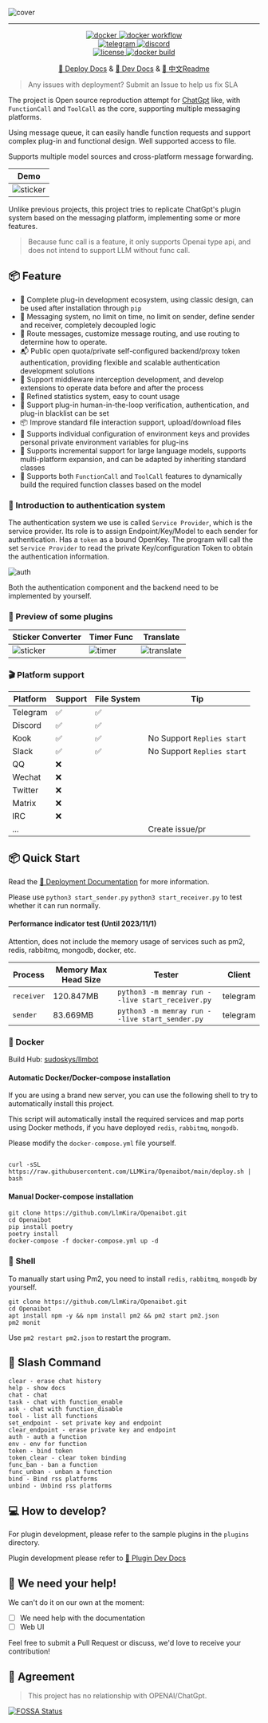 ![cover](https://raw.githubusercontent.com/LlmKira/.github/main/llmbot/project_cover.png)

-----------------------

<p align="center">
<a href="https://hub.docker.com/repository/docker/sudoskys/llmbot/general">
    <img src="https://img.shields.io/docker/pulls/sudoskys/llmbot" alt="docker">
</a>
<a href="https://github.com/llmkira/openaibot/actions/workflows/docker-ci.yaml">
    <img src="https://github.com/llmkira/openaibot/actions/workflows/docker-ci.yaml/badge.svg" alt="docker workflow">
</a>
<br />
<a href="https://t.me/Openai_LLM">
    <img src="https://img.shields.io/badge/Join-Telegram-blue" alt="telegram">
</a>
<a href="https://discord.gg/6QHNdwhdE5">
    <img src="https://img.shields.io/badge/Join-Discord-blue" alt="discord">
</a>
<br/>
<a href="https://raw.githubusercontent.com/llmkira/openaibot/main/LICENSE">
    <img src="https://img.shields.io/github/license/llmkira/openaibot" alt="license">
</a>
<a href="https://hub.docker.com/repository/docker/sudoskys/llmbot/builds">
    <img src="https://img.shields.io/docker/v/sudoskys/llmbot" alt="docker build">
</a>
</p>

<p align="center">
  <a href="https://llmkira.github.io/Docs/en">🍩 Deploy Docs</a> 
  &
  <a href="https://llmkira.github.io/Docs/en/dev/basic">🧀 Dev Docs</a>
  &
  <a href="README.md">📝 中文Readme</a>
</p>

> Any issues with deployment? Submit an Issue to help us fix SLA

The project is Open source reproduction attempt for [ChatGpt](https://chatgpt.com) like, with `FunctionCall`
and `ToolCall` as the core,
supporting multiple messaging platforms.

Using message queue, it can easily handle function requests and support complex plug-in and functional design. Well
supported access to file.

Supports multiple model sources and cross-platform message forwarding.

| Demo                              | 
|-----------------------------------|
| ![sticker](./docs/chain_chat.gif) |

Unlike previous projects, this project tries to replicate ChatGpt's plugin system based on the messaging platform,
implementing some or more features.

> Because func call is a feature, it only supports Openai type api, and does not intend to support LLM without func
> call.

## 📦 Feature

- 🍪 Complete plug-in development ecosystem, using classic design, can be used after installation through `pip`
- 📝 Messaging system, no limit on time, no limit on sender, define sender and receiver, completely decoupled logic
- 📎 Route messages, customize message routing, and use routing to determine how to operate.
- 📬 Public open quota/private self-configured backend/proxy token authentication, providing flexible and scalable
  authentication development solutions
- 🍾 Support middleware interception development, and develop extensions to operate data before and after the process
- 🎵 Refined statistics system, easy to count usage
- 🍰 Support plug-in human-in-the-loop verification, authentication, and plug-in blacklist can be set
- 📦 Improve standard file interaction support, upload/download files
- 🍖 Supports individual configuration of environment keys and provides personal private environment variables for
  plug-ins
- 🍟 Supports incremental support for large language models, supports multi-platform expansion, and can be adapted by
  inheriting standard classes
- 🍔 Supports both `FunctionCall` and `ToolCall` features to dynamically build the required function classes based on the
  model

### 🧀 Introduction to authentication system

The authentication system we use is called `Service Provider`, which is the service provider. Its role is to assign
Endpoint/Key/Model to each sender for authentication.
Has a `token` as a bound OpenKey. The program will call the set `Service Provider` to read the private Key/configuration
Token to obtain the authentication information.

![auth](./docs/SeriveProvider.svg)

Both the authentication component and the backend need to be implemented by yourself.

### 🧀 Preview of some plugins

| Sticker Converter                   | Timer Func                      | Translate                                    |
|-------------------------------------|---------------------------------|----------------------------------------------|
| ![sticker](./docs/sticker_func.gif) | ![timer](./docs/timer_func.gif) | ![translate](./docs/translate_file_func.gif) |

### 🎬 Platform support

| Platform | Support | File System | Tip                        |
|----------|---------|-------------|----------------------------|
| Telegram | ✅       | ✅           |                            |
| Discord  | ✅       | ✅           |                            |
| Kook     | ✅       | ✅           | No Support `Replies start` |
| Slack    | ✅       | ✅           | No Support `Replies start` |
| QQ       | ❌       |             |                            |
| Wechat   | ❌       |             |                            |
| Twitter  | ❌       |             |                            |
| Matrix   | ❌       |             |                            |
| IRC      | ❌       |             |                            |
| ...      |         |             | Create issue/pr            |

## 📦 Quick Start

Read the [🧀 Deployment Documentation](https://llmkira.github.io/Docs/) for more information.

Please use `python3 start_sender.py` `python3 start_receiver.py` to test whether it can run normally.

#### Performance indicator test (Until 2023/11/1)

Attention, does not include the memory usage of services such as pm2, redis, rabbitmq, mongodb, docker, etc.

| Process    | Memory Max Head Size | Tester                                           | Client   |
|------------|----------------------|--------------------------------------------------|----------|
| `receiver` | 120.847MB            | `python3 -m memray run --live start_receiver.py` | telegram |
| `sender`   | 83.669MB             | `python3 -m memray run --live start_sender.py`   | telegram |

### 🥣 Docker

Build Hub: [sudoskys/llmbot](https://hub.docker.com/repository/docker/sudoskys/llmbot/general)

#### Automatic Docker/Docker-compose installation

If you are using a brand new server, you can use the following shell to try to automatically install this project.

This script will automatically install the required services and map ports using Docker methods, if you have
deployed `redis`, `rabbitmq`, `mongodb`.

Please modify the `docker-compose.yml` file yourself.

```shell

curl -sSL https://raw.githubusercontent.com/LLMKira/Openaibot/main/deploy.sh | bash
```

#### Manual Docker-compose installation

```shell
git clone https://github.com/LlmKira/Openaibot.git
cd Openaibot
pip install poetry
poetry install
docker-compose -f docker-compose.yml up -d

```

### 🍔 Shell

To manually start using Pm2, you need to install `redis`, `rabbitmq`, `mongodb` by yourself.

```shell
git clone https://github.com/LlmKira/Openaibot.git
cd Openaibot
apt install npm -y && npm install pm2 && pm2 start pm2.json
pm2 monit

```

Use `pm2 restart pm2.json` to restart the program.

## 🍪 Slash Command

```shell
clear - erase chat history
help - show docs
chat - chat
task - chat with function_enable
ask - chat with function_disable
tool - list all functions
set_endpoint - set private key and endpoint
clear_endpoint - erase private key and endpoint
auth - auth a function
env - env for function
token - bind token
token_clear - clear token binding
func_ban - ban a function
func_unban - unban a function
bind - Bind rss platforms
unbind - Unbind rss platforms
```

## 💻 How to develop?

For plugin development, please refer to the sample plugins in the `plugins` directory.

Plugin development please refer to [🧀 Plugin Dev Docs](https://llmkira.github.io/Docs/en/dev/basic)

## 🤝 We need your help!

We can't do it on our own at the moment:

- [ ] We need help with the documentation
- [ ] Web UI

Feel free to submit a Pull Request or discuss, we'd love to receive your contribution!

## 📜 Agreement

> This project has no relationship with OPENAI/ChatGpt.


[![FOSSA Status](https://app.fossa.com/api/projects/git%2Bgithub.com%2Fsudoskys%2FOpenaibot.svg?type=small)](https://app.fossa.com/projects/git%2Bgithub.com%2Fsudoskys%2FOpenaibot?ref=badge_small)